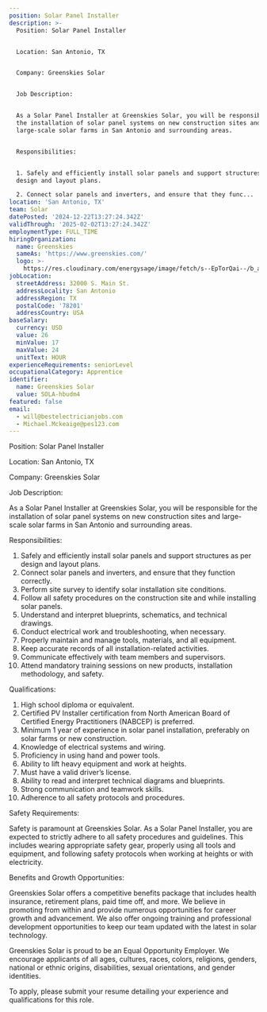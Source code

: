 ```yaml
---
position: Solar Panel Installer
description: >-
  Position: Solar Panel Installer


  Location: San Antonio, TX


  Company: Greenskies Solar


  Job Description:


  As a Solar Panel Installer at Greenskies Solar, you will be responsible for
  the installation of solar panel systems on new construction sites and
  large-scale solar farms in San Antonio and surrounding areas. 


  Responsibilities:


  1. Safely and efficiently install solar panels and support structures as per
  design and layout plans.

  2. Connect solar panels and inverters, and ensure that they func...
location: 'San Antonio, TX'
team: Solar
datePosted: '2024-12-22T13:27:24.342Z'
validThrough: '2025-02-02T13:27:24.342Z'
employmentType: FULL_TIME
hiringOrganization:
  name: Greenskies
  sameAs: 'https://www.greenskies.com/'
  logo: >-
    https://res.cloudinary.com/energysage/image/fetch/s--EpTorQai--/b_auto,c_pad,f_auto,h_200,q_auto,w_200/https://es-media-prod.s3.amazonaws.com/media/supplier/logo/source/Greenskies_Clean_Focus_Company.jpg
jobLocation:
  streetAddress: 32000 S. Main St.
  addressLocality: San Antonio
  addressRegion: TX
  postalCode: '78201'
  addressCountry: USA
baseSalary:
  currency: USD
  value: 26
  minValue: 17
  maxValue: 24
  unitText: HOUR
experienceRequirements: seniorLevel
occupationalCategory: Apprentice
identifier:
  name: Greenskies Solar
  value: SOLA-hbudm4
featured: false
email:
  - will@bestelectricianjobs.com
  - Michael.Mckeaige@pes123.com
---
```




Position: Solar Panel Installer

Location: San Antonio, TX

Company: Greenskies Solar

Job Description:

As a Solar Panel Installer at Greenskies Solar, you will be responsible for the installation of solar panel systems on new construction sites and large-scale solar farms in San Antonio and surrounding areas. 

Responsibilities:

1. Safely and efficiently install solar panels and support structures as per design and layout plans.
2. Connect solar panels and inverters, and ensure that they function correctly.
3. Perform site survey to identify solar installation site conditions.
4. Follow all safety procedures on the construction site and while installing solar panels.
5. Understand and interpret blueprints, schematics, and technical drawings.
6. Conduct electrical work and troubleshooting, when necessary.
7. Properly maintain and manage tools, materials, and all equipment.
8. Keep accurate records of all installation-related activities.
9. Communicate effectively with team members and supervisors.
10. Attend mandatory training sessions on new products, installation methodology, and safety.

Qualifications:

1. High school diploma or equivalent.
2. Certified PV Installer certification from North American Board of Certified Energy Practitioners (NABCEP) is preferred.
3. Minimum 1 year of experience in solar panel installation, preferably on solar farms or new construction.
4. Knowledge of electrical systems and wiring.
5. Proficiency in using hand and power tools.
6. Ability to lift heavy equipment and work at heights.
7. Must have a valid driver’s license.
8. Ability to read and interpret technical diagrams and blueprints.
9. Strong communication and teamwork skills.
10. Adherence to all safety protocols and procedures.

Safety Requirements:

Safety is paramount at Greenskies Solar. As a Solar Panel Installer, you are expected to strictly adhere to all safety procedures and guidelines. This includes wearing appropriate safety gear, properly using all tools and equipment, and following safety protocols when working at heights or with electricity.

Benefits and Growth Opportunities:

Greenskies Solar offers a competitive benefits package that includes health insurance, retirement plans, paid time off, and more. We believe in promoting from within and provide numerous opportunities for career growth and advancement. We also offer ongoing training and professional development opportunities to keep our team updated with the latest in solar technology.

Greenskies Solar is proud to be an Equal Opportunity Employer. We encourage applicants of all ages, cultures, races, colors, religions, genders, national or ethnic origins, disabilities, sexual orientations, and gender identities.

To apply, please submit your resume detailing your experience and qualifications for this role.
